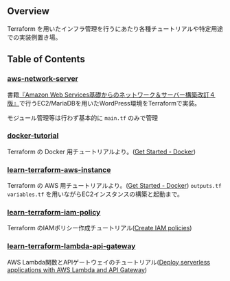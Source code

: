## Overview
Terraform を用いたインフラ管理を行うにあたり各種チュートリアルや特定用途での実装例置き場。

## Table of Contents
### [aws-network-server](https://github.com/Ryuta1346/learn-terraform/tree/main/aws-network-server)
書籍[『Amazon Web Services基礎からのネットワーク＆サーバー構築改訂４版』](https://www.amazon.co.jp/Amazon-Web-Services%E5%9F%BA%E7%A4%8E%E3%81%8B%E3%82%89%E3%81%AE%E3%83%8D%E3%83%83%E3%83%88%E3%83%AF%E3%83%BC%E3%82%AF%EF%BC%86%E3%82%B5%E3%83%BC%E3%83%90%E3%83%BC%E6%A7%8B%E7%AF%89%E6%94%B9%E8%A8%82%EF%BC%94%E7%89%88-%E5%A4%A7%E6%BE%A4-%E6%96%87%E5%AD%9D/dp/4296202049/ref=sr_1_3?__mk_ja_JP=%E3%82%AB%E3%82%BF%E3%82%AB%E3%83%8A&crid=1M4MRW7T80ID8&dib=eyJ2IjoiMSJ9.rPzBN5zjAtsK61sQCjVjHRK4YOuYbqSjLBscH3PYypkY-EN3HJTssSNaknRttgnY9yHML-FgGOpJE7T4LoZ4rU4jK1ozqbOP27-G-P1JKiC9vRYELOCra9LKsInXs0St3T6Crp8ZcTawuVcFE3AWWpsCpO-SO-mStae3MluZTgbKXMAmLnGXgMkYntNF7FSndlU0JhUnBXsINNBLEWv5aZ_tJPkDK-Xq1SDGXeeVrds_VZCc74bxQT5R6BAB7lJGiqiLGSCiDwWm4N7Zc_JZCUvtMjMbcIbQHFEcSPVGN7U.0bteS8e5-X7Z9xwseNPde2qSMX-4Kf_rYwtJ2zCm6bM&dib_tag=se&keywords=AWS+%E3%83%8D%E3%83%83%E3%83%88%E3%83%AF%E3%83%BC%E3%82%AF&qid=1733037347&sprefix=aws+%E3%83%8D%E3%83%83%E3%83%88%E3%83%AF%E3%83%BC%E3%82%AF%2Caps%2C196&sr=8-3)で行うEC2/MariaDBを用いたWordPress環境をTerraformで実装。

モジュール管理等は行わず基本的に `main.tf` のみで管理

### [docker-tutorial](https://github.com/Ryuta1346/learn-terraform/tree/main/docker-tutorial)
Terraform の Docker 用チュートリアルより。([Get Started - Docker](https://developer.hashicorp.com/terraform/tutorials/docker-get-started))

### [learn-terraform-aws-instance](https://github.com/Ryuta1346/learn-terraform/tree/main/learn-terraform-aws-instance)
Terraform の AWS 用チュートリアルより。([Get Started - Docker](https://developer.hashicorp.com/terraform/tutorials/docker-get-started))
`outputs.tf` `variables.tf` を用いながらEC2インスタンスの構築と起動まで。

### [learn-terraform-iam-policy](https://github.com/Ryuta1346/learn-terraform/tree/main/learn-terraform-iam-policy)
Terraform のIAMポリシー作成チュートリアル([Create IAM policies](https://developer.hashicorp.com/terraform/tutorials/aws/aws-iam-policy))

### [learn-terraform-lambda-api-gateway](https://github.com/Ryuta1346/learn-terraform/tree/main/learn-terraform-lambda-api-gateway)
AWS Lambda関数とAPIゲートウェイのチュートリアル([Deploy serverless applications with AWS Lambda and API Gateway](https://developer.hashicorp.com/terraform/tutorials/aws/lambda-api-gateway))
